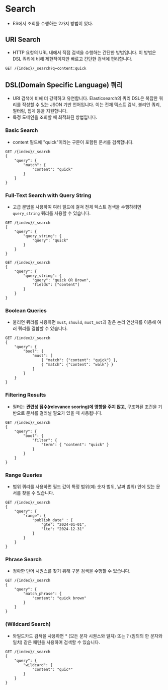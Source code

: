 # Search
- ES에서 조회를 수행하는 2가지 방법이 있다.

## URI Search
- HTTP 요청의 URL 내에서 직접 검색을 수행하는 간단한 방법입니다. 이 방법은 DSL 쿼리에 비해 제한적이지만 빠르고 간단한 검색에 편리합니다.

```
GET /{index}/_search?q=content:quick
```

## DSL(Domain Specific Language) 쿼리
- URI 검색에 비해 더 강력하고 유연합니다. Elasticsearch의 쿼리 DSL은 복잡한 쿼리를 작성할 수 있는 JSON 기반 언어입니다. 이는 전체 텍스트 검색, 불리언 쿼리, 필터링, 집계 등을 지원합니다.
- 특정 도메인을 조회할 때 최적화된 방법입니다.

### Basic Search
- content 필드에 "quick"이라는 구문이 포함된 문서를 검색합니다.
```
GET /{index}/_search
{
    "query": {
        "match": {
            "content": "quick"
        }
    }
}
```

### Full-Text Search with Query String
- 고급 문법을 사용하여 여러 필드에 걸쳐 전체 텍스트 검색을 수행하려면 `query_string` 쿼리를 사용할 수 있습니다.
```
GET /{index}/_search
{
    "query": {
        "query_string": {
            "query": "quick"
        }
    }
}

GET /{index}/_search
{
    "query": {
        "query_string": {
            "query": "quick OR Brown",
            "fields": ["content"]
        }
    }
}
```

### Boolean Queries
- 불리언 쿼리를 사용하면 `must`, `should`, `must_not`과 같은 논리 연산자를 이용해 여러 쿼리를 결합할 수 있습니다.
```
GET /{index}/_search
{
    "query": {
        "bool": {
            "must": [
                { "match": {"content": "quick"} },
                { "match": {"content": "walk"} }
            ]
        }
    }
}
```

### Filtering Results
- 필터는 **관련성 점수(relevance scoring)에 영향을 주지 않고**, 구조화된 조건을 기반으로 문서를 걸러낼 필요가 있을 때 사용됩니다.

```
GET /{index}/_search
{
    "query": {
        "bool": {
            "filter": {
                "term": { "content": "quick" }
            }
        }
    }
}
```

### Range Queries
- 범위 쿼리를 사용하면 필드 값이 특정 범위(예: 숫자 범위, 날짜 범위) 안에 있는 문서를 찾을 수 있습니다.

```
GET /{index}/_search
{
    "query": {
        "range": {
            "publish_date" : {
                "gte": "2024-01-01",
                "lte": "2024-12-31"
            }
        }
    }
}
```

### Phrase Search
- 정확한 단어 시퀀스를 찾기 위해 구문 검색을 수행할 수 있습니다.

```
GET /{index}/_search
{
    "query": {
        "match_phrase": {
            "content": "quick brown"
        }
    }
}
```

### (Wildcard Search)
- 와일드카드 검색을 사용하면 * (모든 문자 시퀀스와 일치) 또는 ? (임의의 한 문자와 일치) 같은 패턴을 사용하여 검색할 수 있습니다.

```
GET /{index}/_search
{
    "query": {
        "wildcard": {
            "content": "quic*"
        }
    }
}
```